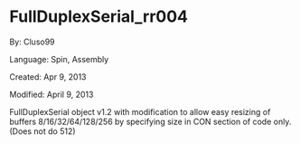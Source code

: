 # FullDuplexSerial_rr004

By: Cluso99

Language: Spin, Assembly

Created: Apr 9, 2013

Modified: April 9, 2013

FullDuplexSerial object v1.2 with modification to allow easy resizing of buffers 8/16/32/64/128/256 by specifying size in CON section of code only. (Does not do 512)
